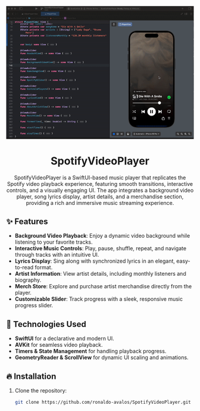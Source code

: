 
<div align="center">
  <img src="assests/Screen-Recording.gif" alt="ss">
  <h1><b>SpotifyVideoPlayer</b></h1>
  <p>SpotifyVideoPlayer is a SwiftUI-based music player that replicates the Spotify video playback experience, featuring smooth transitions, interactive controls, and a visually engaging UI. The app integrates a background video player, song lyrics display, artist details, and a merchandise section, providing a rich and immersive music streaming experience.<br>
</div>

## ✨ Features
- **Background Video Playback**: Enjoy a dynamic video background while listening to your favorite tracks.
- **Interactive Music Controls**: Play, pause, shuffle, repeat, and navigate through tracks with an intuitive UI.
- **Lyrics Display**: Sing along with synchronized lyrics in an elegant, easy-to-read format.
- **Artist Information**: View artist details, including monthly listeners and biography.
- **Merch Store**: Explore and purchase artist merchandise directly from the player.
- **Customizable Slider**: Track progress with a sleek, responsive music progress slider.
  
## 🚀 Technologies Used
- **SwiftUI** for a declarative and modern UI.
- **AVKit** for seamless video playback.
- **Timers & State Management** for handling playback progress.
- **GeometryReader & ScrollView** for dynamic UI scaling and animations.

## 🔥 Installation
1. Clone the repository:
   ```sh
   git clone https://github.com/ronaldo-avalos/SpotifyVideoPlayer.git
